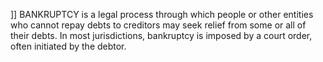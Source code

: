 ]] BANKRUPTCY is a legal process through which people or other entities who cannot repay debts to creditors may seek relief from some or all of their debts. In most jurisdictions, bankruptcy is imposed by a court order, often initiated by the debtor.
